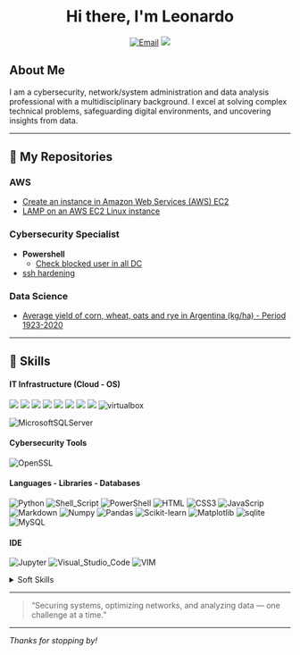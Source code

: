 <div align=center>
  
# Hi there, I'm Leonardo
<a href="mailto:lfgajdem@gmail.com" target="_blank"><img alt="Email" src="https://img.shields.io/badge/Gmail-D14836?style=for-the-badge&logo=gmail&logoColor=white" /></a>
<a href="https://linkedin.com/in/lfgajdemski/" target="_blank"><img src="https://custom-icon-badges.demolab.com/badge/LinkedIn-0A66C2?style=for-the-badge&logo=linkedin-white&logoColor=fff" /></a>
</div>

## About Me
I am a cybersecurity, network/system administration and data analysis professional with a multidisciplinary background. I excel at solving complex technical problems, safeguarding digital environments, and uncovering insights from data.

---
## :open_file_folder: My Repositories
### AWS
  - [Create an instance in Amazon Web Services (AWS) EC2](https://github.com/lfgajdem/Create-an-Amazon-EC2-instance/blob/main/README.md)
  - [LAMP on an AWS EC2 Linux instance](https://github.com/lfgajdem/LAMP-on-AWS-Linux-Instance/blob/main/README.md)
### Cybersecurity Specialist
  - **Powershell**
    - [Check blocked user in all DC](https://github.com/lfgajdem/Active-Directory/blob/main/README.md)
  - [ssh hardening](https://github.com/lfgajdem/ssh/blob/main/README.md)

### Data Science
  - [Average yield of corn, wheat, oats and rye in Argentina (kg/ha) - Period 1923-2020](https://github.com/lfgajdem/Corn-Wheat-Oats-Rye/blob/main/README.md)
---
## 🧰 Skills
#### IT Infrastructure (Cloud - OS)
<span>
<img src="https://custom-icon-badges.demolab.com/badge/Amazon-%23FF9900.svg?style=flat-square&logo=aws&logoColor=white">  
<img src="https://img.shields.io/badge/Linux-FCC624?style=flat-square&logo=linux&logoColor=black">
<img src="https://img.shields.io/badge/Debian-A81D33?style=flat-square&logo=debian&logoColor=white">
<img src="https://img.shields.io/badge/Red%20Hat-EE0000?style=flat-square&logo=redhat&logoColor=white">
<img src="https://img.shields.io/badge/Cent%20OS-262577?style=flat-square&logo=CentOS&logoColor=white">
<img src="https://img.shields.io/badge/Kali%20Linux-557C94?style=flat-square&logo=KaliLinux&logoColor=white">
<img src="https://custom-icon-badges.demolab.com/badge/Windows-0078D6?style=flat-square&logo=windows11&logoColor=white">  
<img src="https://img.shields.io/badge/Apache-D22128?style=flat-square&logo=Apache&logoColor=white">
<img src="https://img.shields.io/badge/virtualbox-183A61.svg?style=flat-square&logo=virtualbox&logoColor=white" alt="virtualbox"/>
</span>

![MicrosoftSQLServer](https://img.shields.io/badge/Microsoft%20SQL%20Server-CC2927?style=flat-square&logo=microsoft%20sql%20server&logoColor=white)

#### Cybersecurity Tools
![OpenSSL](https://img.shields.io/badge/OpenSSL-721412?style=flat-square&logo=OpenSSL&logoColor=white)

#### Languages - Libraries - Databases
![Python](https://img.shields.io/badge/Python-3776AB?style=flat-square&logo=python&logoColor=white)
![Shell_Script](https://img.shields.io/badge/Shell_Script-121011?style=flat-square&logo=gnu-bash&logoColor=white)
![PowerShell](https://custom-icon-badges.demolab.com/badge/PowerShell-5391FE?style=flat-square&logo=powershell-white&logoColor=fff)
![HTML](https://img.shields.io/badge/HTML-%23E34F26.svg?style=flat-square&logo=html5&logoColor=white)
![CSS3](https://img.shields.io/badge/CSS3-1572B6?style=flat-square&logo=css3&logoColor=white")
![JavaScrip](https://img.shields.io/badge/JavaScript-F7DF1E?style=flat-square&logo=javascript&logoColor=black)
![Markdown](https://img.shields.io/badge/Markdown-000000?style=flat-square&logo=markdown&logoColor=white)
![Numpy](https://img.shields.io/badge/NumPy-%23013243.svg?style=flat-square&logo=numpy&logoColor=white)
![Pandas](https://img.shields.io/badge/Pandas-%23150458.svg?style=flat-square&logo=pandas&logoColor=white)
![Scikit-learn](https://img.shields.io/badge/scikit--learn-%23F7931E.svg?style=flat-square&logo=scikit-learn&logoColor=white)
![Matplotlib](https://custom-icon-badges.demolab.com/badge/Matplotlib-71D291?style=flat-square&logo=matplotlib&logoColor=fff)
![sqlite](https://img.shields.io/badge/sqlite-003B57.svg?style=flat-square&logo=sqlite&logoColor=white) 
![MySQL](https://img.shields.io/badge/MySQL-005C84?style=flat-square&logo=mysql&logoColor=white)

#### IDE
![Jupyter](https://img.shields.io/badge/Jupyter%20-%23F37626.svg?style=flat-square&logo=Jupyter&logoColor=white)
![Visual_Studio_Code](https://img.shields.io/badge/Visual_Studio_Code-0078D4?style=flat-square&logo=visual%20studio%20code&logoColor=white)
![VIM](https://img.shields.io/badge/VIM-%2311AB00.svg?&style=flat-square&logo=vim&logoColor=white)

<details>
<summary>Soft Skills</summary>
- Analytical Skills
- Communication
- Critical Thinking
- Diagnosis
- Leadership
- Problem Solving
- Process Optimization
- Research
- Teamwork
- Troubleshooting
</details>

---
> “Securing systems, optimizing networks, and analyzing data — one challenge at a time.”
---

_Thanks for stopping by!_
